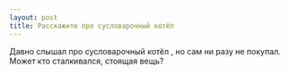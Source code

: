 ```yaml
---
layout: post 
title: Расскажите про сусловарочный котёл 
--- 
```

Давно слышал про сусловарочный котёл , но сам ни разу не покупал. Может кто сталкивался, стоящая вещь?